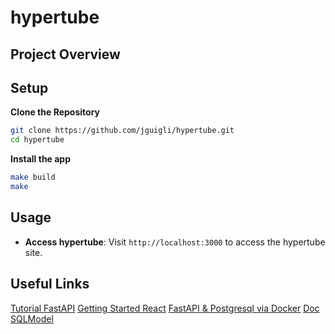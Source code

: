 # hypertube

## Project Overview

## Setup

**Clone the Repository**
   ```bash
   git clone https://github.com/jguigli/hypertube.git
   cd hypertube
   ```

**Install the app**
   ```bash
   make build
   make
   ```
    

## Usage

- **Access hypertube**: Visit `http://localhost:3000` to access the hypertube site.



## Useful Links

[Tutorial FastAPI](https://fastapi.tiangolo.com/tutorial/)
[Getting Started React](https://create-react-app.dev/docs/getting-started/)
[FastAPI & Postgresql via Docker](https://medium.com/@kevinkoech265/dockerizing-fastapi-and-postgresql-effortless-containerization-a-step-by-step-guide-68b962c3e7eb)
[Doc SQLModel](https://sqlmodel.tiangolo.com)